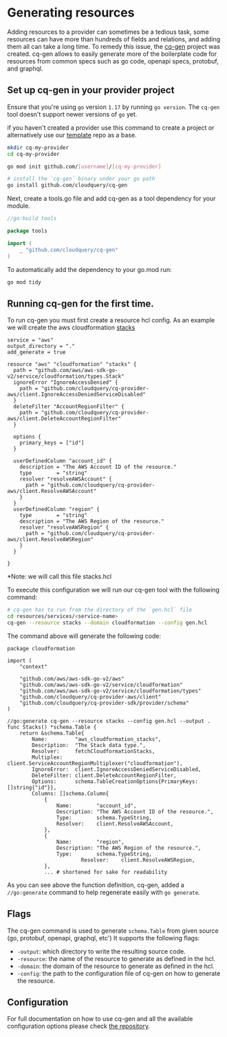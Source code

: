 # Generating resources

Adding resources to a provider can sometimes be a tedious task, some resources can have more than hundreds of fields and relations, and adding them all can
take a long time. To remedy this issue, the [cq-gen](https://github.com/cloudquery/cq-gen) project was created. cq-gen allows to easily generate more of the boilerplate code for resources from common specs such as go code, openapi specs, protobuf, and graphql. 


## Set up cq-gen in your provider project

Ensure that you're using `go` version `1.17` by running `go version`. The `cq-gen` tool doesn't support newer versions of `go` yet.

if you haven't created a provider use this command to create a project or alternatively use our [template](https://github.com/cloudquery/cq-provider-template) repo as a base.
```bash
mkdir cq-my-provider
cd cq-my-provider

go mod init github.com/[username]/[cq-my-provider]

# install the `cq-gen` binary under your go path
go install github.com/cloudquery/cq-gen
```

Next, create a tools.go file and add cq-gen as a tool dependency for your module.


```go
//go:build tools

package tools

import (
	_ "github.com/cloudquery/cq-gen"
)
```

To automatically add the dependency to your go.mod run:

```bash
go mod tidy
```

## Running cq-gen for the first time.

To run cq-gen you must first create a resource hcl config. As an example we will create the aws cloudformation [stacks](https://pkg.go.dev/github.com/aws/aws-sdk-go-v2/service/cloudformation@v1.20.0/types#Stack)

```hcl
service = "aws"
output_directory = "."
add_generate = true

resource "aws" "cloudformation" "stacks" {
  path = "github.com/aws/aws-sdk-go-v2/service/cloudformation/types.Stack"
  ignoreError "IgnoreAccessDenied" {
    path = "github.com/cloudquery/cq-provider-aws/client.IgnoreAccessDeniedServiceDisabled"
  }
  deleteFilter "AccountRegionFilter" {
    path = "github.com/cloudquery/cq-provider-aws/client.DeleteAccountRegionFilter"
  }

  options {
    primary_keys = ["id"]
  }

  userDefinedColumn "account_id" {
    description = "The AWS Account ID of the resource."
    type        = "string"
    resolver "resolveAWSAccount" {
      path = "github.com/cloudquery/cq-provider-aws/client.ResolveAWSAccount"
    }
  }
  userDefinedColumn "region" {
    type        = "string"
    description = "The AWS Region of the resource."
    resolver "resolveAWSRegion" {
      path = "github.com/cloudquery/cq-provider-aws/client.ResolveAWSRegion"
    }
  }

}
```
*Note: we will call this file stacks.hcl

To execute this configuration we will run our cq-gen tool with the following command:

```bash
# cq-gen has to run from the directory of the `gen.hcl` file
cd resources/services/<service-name>
cq-gen --resource stacks --domain cloudformation --config gen.hcl
```

The command above will generate the following code:

```
package cloudformation

import (
	"context"

	"github.com/aws/aws-sdk-go-v2/aws"
	"github.com/aws/aws-sdk-go-v2/service/cloudformation"
	"github.com/aws/aws-sdk-go-v2/service/cloudformation/types"
	"github.com/cloudquery/cq-provider-aws/client"
	"github.com/cloudquery/cq-provider-sdk/provider/schema"
)

//go:generate cq-gen --resource stacks --config gen.hcl --output .
func Stacks() *schema.Table {
	return &schema.Table{
		Name:         "aws_cloudformation_stacks",
		Description:  "The Stack data type.",
		Resolver:     fetchCloudformationStacks,
		Multiplex:    client.ServiceAccountRegionMultiplexer("cloudformation"),
		IgnoreError:  client.IgnoreAccessDeniedServiceDisabled,
		DeleteFilter: client.DeleteAccountRegionFilter,
		Options:      schema.TableCreationOptions{PrimaryKeys: []string{"id"}},
		Columns: []schema.Column{
			{
				Name:        "account_id",
				Description: "The AWS Account ID of the resource.",
				Type:        schema.TypeString,
				Resolver:    client.ResolveAWSAccount,
			},
			{
				Name:        "region",
				Description: "The AWS Region of the resource.",
				Type:        schema.TypeString,
                		Resolver:    client.ResolveAWSRegion,
			},
            ... # shortened for sake for readability
```

As you can see above the function definition, cq-gen, added a `//go:generate` command to help regenerate easily with `go generate`.

## Flags

The cq-gen command is used to generate `schema.Table` from given source (go, protobuf, openapi, graphql, etc') It supports the following flags:

* `-output`: which directory to write the resulting source code.
* `-resource`: the name of the resource to generate as defined in the hcl.
* `-domain`: the domain of the resource to generate as defined in the hcl. 
* `-config`: the path to the configuration file of cq-gen on how to generate the resource.


## Configuration 

For full documentation on how to use cq-gen and all the available configuration options please check [the repository](https://github.com/cloudquery/cq-gen#configuration).
